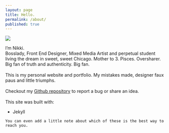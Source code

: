 ```yaml
---
layout: page
title: Hello.
permalink: /about/
published: true
---
```


<img class="profile" src="/img/me.jpg">


<p>I’m Nikki.<br>
Bosslady, Front End Designer, Mixed Media Artist and perpetual student living the dream in sweet, sweet Chicago. Mother to 3. Pisces. Oversharer. Big fan of truth and authenticity. Big fan.
<br><br>
This is my personal website and portfolio. My mistakes made, designer faux paus and little triumphs.
<br><br>
Checkout my <a href="https://github.com/nikolspencer/nikolspencer.github.io">Github repository</a> to report a bug or share an idea.
<br>
<br>
This site was built with:

<ul>
    <li>Jekyll</li>
</ul>
</p>
</div>
	<a href="mailto:nikolspencer@gmail.com"><i class="fa fa-envelope"></i></a>
	<a href="https://github.com/nikolspencer" target="_blank"><i class="fa fa-github-square"></i></a>
	<a href="https://www.linkedin.com/nikolspencer" target="_blank"><i class="fa fa-linkedin-square"></i></a>
	<a href="http://instagram.com/nikolspencer" target="_blank"><i class="fa fa-instagram"></i></a>
	<a href="https://twitter.com/nikolspencer" target="_blank"><i class="fa fa-twitter-square"></i></a>
</div>

	You can even add a little note about which of these is the best way to reach you.
</div>
